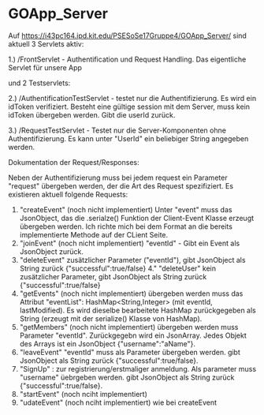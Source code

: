 # GOApp_Server

Auf https://i43pc164.ipd.kit.edu/PSESoSe17Gruppe4/GOApp_Server/ sind aktuell 3 Servlets aktiv: 

1.) /FrontServlet - Authentification und Request Handling. Das eigentliche Servlet für unsere App

und 2 Testservlets:

2.) /AuthentificationTestServlet - testet nur die Authentifizierung. Es wird ein idToken verifiziert. Besteht eine gültige session mit dem Server, muss kein idToken übergeben werden. Gibt die userId zurück.

3.) /RequestTestServlet - Testet nur die Server-Komponenten ohne Authentifizierung. Es kann unter "UserId" ein beliebiger String angegeben werden.

Dokumentation der Request/Responses:

Neben der Authentifizierung muss bei jedem request ein Parameter "request" übergeben werden, der die Art des Request spezifiziert. Es existieren aktuell folgende Requests:

1. "createEvent" (noch nicht implementiert) Unter "event" muss das JsonObject, das die .serialze() Funktion der Client-Event Klasse erzeugt übergeben werden. Ich richte mich bei dem Format an die bereits implementierte Methode auf der CLient Seite.
2. "joinEvent" (noch nicht implementiert) "eventId" - Gibt ein Event als JsonObject zurück.
3. "deleteEvent" zusätzlicher Parameter ("eventId"), gibt JsonObject als String zurück {"successful":true/false}
4." "deleteUser" kein zusätzlicher Parameter, gibt JsonObject als String zurück {"successful":true/false}
5. "getEvents" (noch nicht implementiert) übergeben werden muss das Attribut "eventList": HashMap<String,Integer> (mit eventId, lastModified). Es wird dieselbe bearbeitete HashMap zurückgegeben als String (erzeugt mit der serialize() Klasse von HashMap).
6. "getMembers" (noch nicht implementiert) übergeben werden muss Parameter "eventId". Zurückgegebn wird ein JsonArray. Jedes Objekt des Arrays ist ein JsonObject {"username":"aName"}.
7. "leaveEvent" "eventId" muss als Parameter übergeben werden. gibt JsonObject als String zurück {"successful":true/false}.
8. "SignUp" : zur registrierung/erstmaliger anmeldung. Als parameter muss "username" üebrgeben werden. gibt JsonObject als String zurück {"successful":true/false}.
9. "startEvent" (noch nciht implementiert)
10. "udateEvent" (noch nciht implementiert) wie bei createEvent
